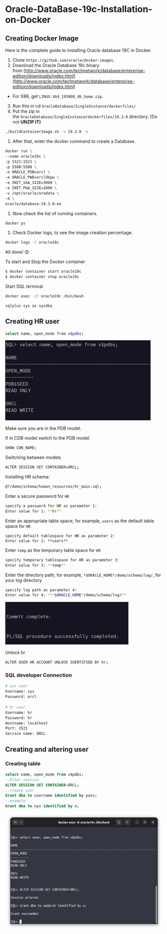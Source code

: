 # Oracle-DataBase-19c-Installation-on-Docker

## Creating Docker Image

Here is the complete guide to installing Oracle database 19C in Docker.

1. Clone `https://github.com/oracle/docker-images`.
2. Download the Oracle Database 19c binary from [http://www.oracle.com/technetwork/database/enterprise-edition/downloads/index.html](http://www.oracle.com/technetwork/database/enterprise-edition/downloads/index.html)

- For X86, get `LINUX.X64_193000_db_home.zip`.
3. Run this in cd `OracleDatabase/SingleInstance/dockerfiles/`
4. Put the zip in the `OracleDatabase/SingleInstance/dockerfiles/19.3.0` directory. (Do not **UNZIP IT)**

```bash
./buildContainerImage.sh -v 19.3.0 -e
```

1. After that, enter the docker command to create a Database.

```bash
docker run \
--name oracle19c \
-p 1521:1521 \
-p 5500:5500 \
-e ORACLE_PDB=orcl \
-e ORACLE_PWD=orcldbpw \
-e INIT_SGA_SIZE=3000 \
-e INIT_PGA_SIZE=1000 \
-v /opt/oracle/oradata \
-d \
oracle/database:19.3.0-ee
```

1. Now check the list of running containers.

```bash
docker ps
```

1. Check Docker logs, to see the image creation percentage.

```bash
docker logs -f oracle19c
```

All done! 😊

To start and Stop the Docker container

```bash
$ docker container start oracle19c
$ docker container stop oracle19c

```

Start SQL terminal

```bash
docker exec -it oracle19c /bin/bash
```

```bash
sqlplus sys as sysdba
```

## Creating HR user

```bash
select name, open_mode from v$pdbs;
```

![Untitled](images/Untitled.png)

Make sure you are in the PDB model.

If in CDB model switch to the PDB model.

```bash
SHOW CON_NAME;
```

Switching between models

```bash
ALTER SESSION SET CONTAINER=ORCL;
```

Installing HR schema:

```bash
@?/demo/schema/human_resources/hr_main.sql;
```

Enter a secure password for `HR`

```bash
specify a password for HR as parameter 1:
Enter value for 1: **hr**
```

Enter an appropriate table space, for example, `users` as the default table space for `HR`

```basic
specify default tablespace for HR as parameter 2:
Enter value for 2: **users**
```

Enter `temp` as the temporary table space for `HR`

```bash
specify temporary tablespace for HR as parameter 3:
Enter value for 3: **temp**
```

Enter the directory path, for example, `*$ORACLE_HOME*/demo/schema/log/`, for your log directory

```bash
specify log path as parameter 4:
Enter value for 4: ***$ORACLE_HOME*/demo/schema/log/**
```

![Untitled](images/Untitled%201.png)

Unlock hr

```bash
ALTER USER HR ACCOUNT UNLOCK IDENTIFIED BY hr;
```

### SQL developer Connection

```bash
# sys user
Username: sys
Password: orcl

# hr user
Username: hr
Password: hr
Hostname: localhost
Port: 1521
Service name: ORCL
```

## Creating and altering user

### Creating table

```sql
select name, open_mode from v$pdbs;
--Alter session
ALTER SESSION SET CONTAINER=ORCL;
--create user
Grant dba to username identified by pass;
--example:
Grant dba to nyx identified by n;
```

![Untitled](images/Untitled%202.png)